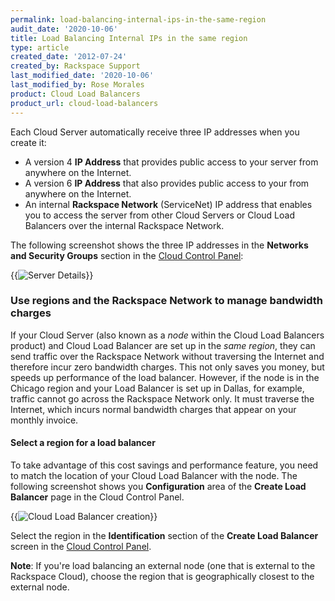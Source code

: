 ```yaml
---
permalink: load-balancing-internal-ips-in-the-same-region
audit_date: '2020-10-06'
title: Load Balancing Internal IPs in the same region
type: article
created_date: '2012-07-24'
created_by: Rackspace Support
last_modified_date: '2020-10-06'
last_modified_by: Rose Morales
product: Cloud Load Balancers
product_url: cloud-load-balancers
---
```


Each Cloud Server automatically receive three IP addresses when you
create it:

- A version 4 **IP Address** that provides public access to your server from
    anywhere on the Internet.
- A version 6 **IP Address** that also provides public access to your from
    anywhere on the Internet.
- An internal **Rackspace Network** (ServiceNet) IP address that enables you to
    access the server from other Cloud Servers or Cloud Load Balancers over the
    internal Rackspace Network.

The following screenshot shows the three IP addresses in the **Networks and
Security Groups** section in the
[Cloud Control Panel](https://login.rackspace.com):

{{<image alt="Server Details" src="IPs.png" title="Server Details">}}

### Use regions and the Rackspace Network to manage bandwidth charges

If your Cloud Server (also known as a *node* within the Cloud Load
Balancers product) and Cloud Load Balancer are set up in the *same
region*, they can send traffic over the Rackspace Network without
traversing the Internet and therefore incur zero bandwidth charges.
This not only saves you money, but speeds up performance of the load
balancer. However, if the node is in the Chicago region and your Load
Balancer is set up in Dallas, for example, traffic cannot go across the Rackspace
Network only. It must traverse the Internet, which incurs normal
bandwidth charges that appear on your monthly invoice.

#### Select a region for a load balancer

To take advantage of this cost savings and performance feature, you
need to match the location of your Cloud Load Balancer with the node.
The following screenshot shows you **Configuration** area of the **Create Load
Balancer** page in the Cloud Control Panel.

{{<image alt="Cloud Load Balancer creation" src="clb-create.png" title="Cloud Load Balancer creation">}}

Select the region in the **Identification** section of the **Create Load Balancer**
screen in the [Cloud Control Panel](https://login.rackspace.com).

**Note**: If you're load balancing an external node (one that is
external to the Rackspace Cloud), choose the region that is
geographically closest to the external node.
